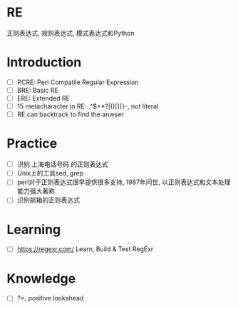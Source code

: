 # RE
正则表达式, 规则表达式, 模式表达式和Python
# Introduction
- [ ] PCRE: Perl Compatile Regular Expression
- [ ] BRE: Basic RE
- [ ] ERE: Extended RE
- [ ] 15 metacharacter in RE: .^$+*?|()[]{}\-, not literal
- [ ] RE can backtrack to find the anwser
# Practice
- [ ] 识别 上海电话号码 的正则表达式
- [ ] Unix上的工具sed, grep
- [ ] perl对于正则表达式很早提供很多支持, 1987年问世, 以正则表达式和文本处理能力强大著称
- [ ] 识别邮箱的正则表达式
# Learning
- [ ] https://regexr.com/    Learn, Build & Test RegExr
# Knowledge
- [ ] ?=, positive lookahead
